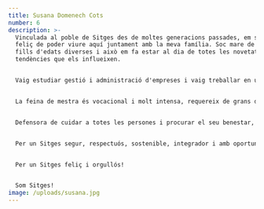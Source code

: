 ```yaml
---
title: Susana Domenech Cots
number: 6
description: >-
  Vinculada al poble de Sitges des de moltes generacions passades, em sento molt
  feliç de poder viure aquí juntament amb la meva família. Soc mare de quatre
  fills d'edats diverses i això em fa estar al dia de totes les novetats i
  tendències que els influeixen.


  Vaig estudiar gestió i administració d'empreses i vaig treballar en un despatx d'arquitectura i interiorisme portant el departament de finances a Barcelona. Passats els anys vaig estudiar Magisteri i fa poc, un màster sobre la intel·ligència emocional, el coach i mindfulness que m'ha encantat!


  La feina de mestra és vocacional i molt intensa, requereix de grans dosis d'energia positiva, empatia i generositat. M'agrada fer una metàfora molt actual: els mestres som com els controladors modulars dels DJ envers la música, però nosaltres modulem emocions, sentiments, pensaments i procurem ajudar i acompanyar en el procés maduratiu del nostre alumnat per tal d'aconseguir reforçar l'autoestima i la confiança, ja que són la base per afrontar el camí de la vida amb la millor actitud.


  Defensora de cuidar a totes les persones i procurar el seu benestar, tinc una especial predilecció per tots els vessants culturals, artístics i històrics d'aquest municipi, que ha d'impulsar un ampli ventall de propostes de qualitat que facin de Sitges un poble de referència.


  Per un Sitges segur, respectuós, sostenible, integrador i amb oportunitats de millora.


  Per un Sitges feliç i orgullós!


  Som Sitges!
image: /uploads/susana.jpg
---
```

